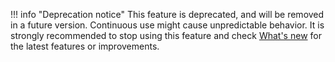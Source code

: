 <!-- prettier-ignore -->
!!! info "Deprecation notice"
    This feature is deprecated, and will be removed in a future version. Continuous use might cause unpredictable behavior. It is strongly recommended to stop using this feature and check [What's new](../references/whatisnew.md) for the latest features or improvements.
